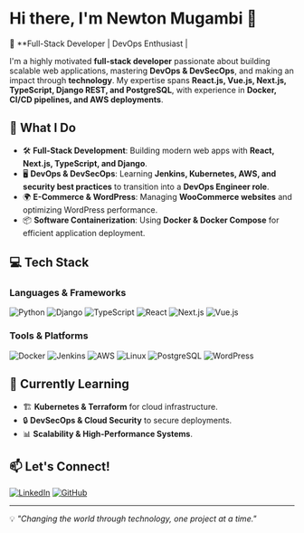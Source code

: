 # Hi there, I'm Newton Mugambi 👋

🚀 **Full-Stack Developer | DevOps Enthusiast | 

I'm a highly motivated **full-stack developer** passionate about building scalable web applications, mastering **DevOps & DevSecOps**, and making an impact through **technology**. My expertise spans **React.js, Vue.js, Next.js, TypeScript, Django REST, and PostgreSQL**, with experience in **Docker, CI/CD pipelines, and AWS deployments**.

## 🚀 What I Do
- 🛠 **Full-Stack Development**: Building modern web apps with **React, Next.js, TypeScript, and Django**.
- 🖥 **DevOps & DevSecOps**: Learning **Jenkins, Kubernetes, AWS, and security best practices** to transition into a **DevOps Engineer role**.
- 🌍 **E-Commerce & WordPress**: Managing **WooCommerce websites** and optimizing WordPress performance.
- 📦 **Software Containerization**: Using **Docker & Docker Compose** for efficient application deployment.


## 💻 Tech Stack
### **Languages & Frameworks**
![Python](https://img.shields.io/badge/-Python-3776AB?style=flat&logo=python&logoColor=white)
![Django](https://img.shields.io/badge/-Django-092E20?style=flat&logo=django&logoColor=white)
![TypeScript](https://img.shields.io/badge/-TypeScript-3178C6?style=flat&logo=typescript&logoColor=white)
![React](https://img.shields.io/badge/-React-61DAFB?style=flat&logo=react&logoColor=black)
![Next.js](https://img.shields.io/badge/-Next.js-000000?style=flat&logo=next.js&logoColor=white)
![Vue.js](https://img.shields.io/badge/-Vue.js-4FC08D?style=flat&logo=vue.js&logoColor=white)

### **Tools & Platforms**
![Docker](https://img.shields.io/badge/-Docker-2496ED?style=flat&logo=docker&logoColor=white)
![Jenkins](https://img.shields.io/badge/-Jenkins-D24939?style=flat&logo=jenkins&logoColor=white)
![AWS](https://img.shields.io/badge/-AWS-FF9900?style=flat&logo=amazonaws&logoColor=white)
![Linux](https://img.shields.io/badge/-Linux-FCC624?style=flat&logo=linux&logoColor=black)
![PostgreSQL](https://img.shields.io/badge/-PostgreSQL-336791?style=flat&logo=postgresql&logoColor=white)
![WordPress](https://img.shields.io/badge/-WordPress-21759B?style=flat&logo=wordpress&logoColor=white)

## 🌱 Currently Learning
- 🏗 **Kubernetes & Terraform** for cloud infrastructure.
- 🔒 **DevSecOps & Cloud Security** to secure deployments.
- 📊 **Scalability & High-Performance Systems**.



## 📫 Let's Connect!
[![LinkedIn](https://img.shields.io/badge/-LinkedIn-0A66C2?style=flat&logo=linkedin&logoColor=white)](https://www.linkedin.com/in/newton-mugambi)
[![GitHub](https://img.shields.io/badge/-GitHub-181717?style=flat&logo=github&logoColor=white)](https://github.com/NewtonMugambi)

---
💡 *"Changing the world through technology, one project at a time."*
